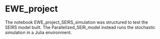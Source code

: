 # EWE_project

The notebook EWE_project_SEIRS_simulation was structured to test the SEIRS model built.
The Parallelized_SEIR_model instead runs the stochastic simulation in a Julia environment.